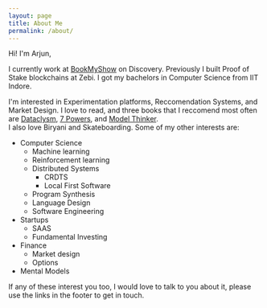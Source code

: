 ```yaml
---
layout: page
title: About Me
permalink: /about/
---
```


<!-- This website is powered by **[fastpages](https://github.com/fastai/fastpages)** [^1].

[^1]: a blogging platform that natively supports Jupyter notebooks in addition to other formats. -->



Hi! I'm Arjun, 

I currently work at [BookMyShow](https://bookmyshow.com) on Discovery. Previously I built Proof of Stake blockchains at Zebi. I got my bachelors in Computer Science from  IIT Indore.  


I'm interested in Experimentation platforms, Reccomendation Systems, and Market Design.
I love to read, and three books that I reccomend most often are [Dataclysm](https://www.arjunsriva.com/library/book_0/book_698.html), [7 Powers](https://www.arjunsriva.com/library/book_1/book_1030.html), and [Model Thinker](https://www.arjunsriva.com/library/book_0/book_699.html).  
I also love Biryani and Skateboarding. 
Some of my other interests are:

- Computer Science
  - Machine learning
  - Reinforcement learning
  - Distributed Systems
    - CRDTS
    - Local First Software
  - Program Synthesis
  - Language Design
  - Software Engineering
- Startups
  - SAAS
  - Fundamental Investing
- Finance
  - Market design
  - Options
- Mental Models



If any of these interest you too, I would love to talk to you about it, please use the links in the footer to get in touch.

<!-- PS: My interests tend to be strongly correlated to books I just read or am currently reading.

- [Trustworthy Online Controlled Experiments](https://www.arjunsriva.com/library/book_1/book_1183.html)
- [] -->


<!-- 
[HackerNews](https://news.ycombinator.com/user?id=arjunsriva)  

[Goodreads](https://www.goodreads.com/arjunsriva)  
 -->

<!-- [Spotify]() -->